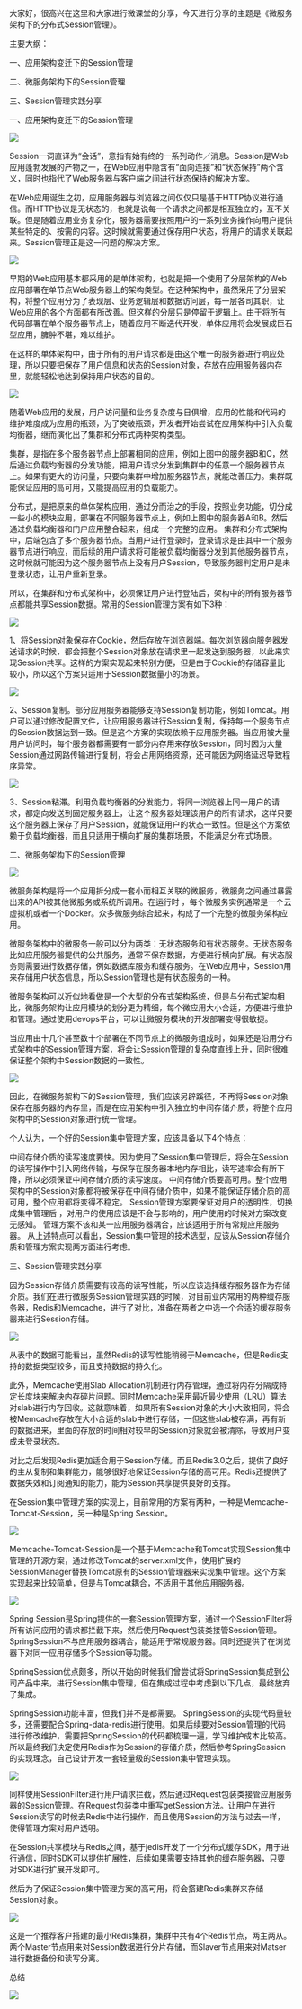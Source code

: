 大家好，很高兴在这里和大家进行微课堂的分享，今天进行分享的主题是《微服务架构下的分布式Session管理》。

主要大纲：

一、应用架构变迁下的Session管理

二、微服务架构下的Session管理

三、Session管理实践分享

一、应用架构变迁下的Session管理

![](res/01.jpeg)

Session一词直译为“会话”，意指有始有终的一系列动作／消息。Session是Web应用蓬勃发展的产物之一，在Web应用中隐含有“面向连接”和“状态保持”两个含义，同时也指代了Web服务器与客户端之间进行状态保持的解决方案。

在Web应用诞生之初，应用服务器与浏览器之间仅仅只是基于HTTP协议进行通信。而HTTP协议是无状态的，也就是说每一个请求之间都是相互独立的，互不关联。但是随着应用业务复杂化，服务器需要按照用户的一系列业务操作向用户提供某些特定的、按需的内容。这时候就需要通过保存用户状态，将用户的请求关联起来。Session管理正是这一问题的解决方案。

![](res/02.jpeg)

早期的Web应用基本都采用的是单体架构，也就是把一个使用了分层架构的Web应用部署在单节点Web服务器上的架构类型。在这种架构中，虽然采用了分层架构，将整个应用分为了表现层、业务逻辑层和数据访问层，每一层各司其职，让Web应用的各个方面都有所改善。但这样的分层只是停留于逻辑上。由于将所有代码部署在单个服务器节点上，随着应用不断迭代开发，单体应用将会发展成巨石型应用，臃肿不堪，难以维护。

在这样的单体架构中，由于所有的用户请求都是由这个唯一的服务器进行响应处理，所以只要把保存了用户信息和状态的Session对象，存放在应用服务器内存里，就能轻松地达到保持用户状态的目的。

![](res/03.jpeg)

随着Web应用的发展，用户访问量和业务复杂度与日俱增，应用的性能和代码的维护难度成为应用的瓶颈，为了突破瓶颈，开发者开始尝试在应用架构中引入负载均衡器，继而演化出了集群和分布式两种架构类型。

集群，是指在多个服务器节点上部署相同的应用，例如上图中的服务器B和C，然后通过负载均衡器的分发功能，把用户请求分发到集群中的任意一个服务器节点上。如果有更大的访问量，只要向集群中增加服务器节点，就能改善压力。集群既能保证应用的高可用，又能提高应用的负载能力。

分布式，是把原来的单体架构应用，通过分而治之的手段，按照业务功能，切分成一些小的模块应用，部署在不同服务器节点上，例如上图中的服务器A和B。然后通过负载均衡器和门户应用整合起来，组成一个完整的应用。
集群和分布式架构中，后端包含了多个服务器节点。当用户进行登录时，登录请求是由其中一个服务器节点进行响应，而后续的用户请求将可能被负载均衡器分发到其他服务器节点，这时候就可能因为这个服务器节点上没有用户Session，导致服务器判定用户是未登录状态，让用户重新登录。

所以，在集群和分布式架构中，必须保证用户进行登陆后，架构中的所有服务器节点都能共享Session数据。常用的Session管理方案有如下3种：

![](res/04.jpeg)

1、将Session对象保存在Cookie，然后存放在浏览器端。每次浏览器向服务器发送请求的时候，都会把整个Session对象放在请求里一起发送到服务器，以此来实现Session共享。这样的方案实现起来特别方便，但是由于Cookie的存储容量比较小，所以这个方案只适用于Session数据量小的场景。

![](res/05.jpeg)

2、Session复制。部分应用服务器能够支持Session复制功能，例如Tomcat。用户可以通过修改配置文件，让应用服务器进行Session复制，保持每一个服务节点的Session数据达到一致。但是这个方案的实现依赖于应用服务器。当应用被大量用户访问时，每个服务器都需要有一部分内存用来存放Session，同时因为大量Session通过网路传输进行复制，将会占用网络资源，还可能因为网络延迟导致程序异常。

![](res/06.jpeg)

3、Session粘滞。利用负载均衡器的分发能力，将同一浏览器上同一用户的请求，都定向发送到固定服务器上，让这个服务器处理该用户的所有请求，这样只要这个服务器上保存了用户Session，就能保证用户的状态一致性。但是这个方案依赖于负载均衡器，而且只适用于横向扩展的集群场景，不能满足分布式场景。

二、微服务架构下的Session管理

![](res/07.jpeg)

微服务架构是将一个应用拆分成一套小而相互关联的微服务，微服务之间通过暴露出来的API被其他微服务或系统所调用。在运行时 ，每个微服务实例通常是一个云虚拟机或者一个Docker。众多微服务综合起来，构成了一个完整的微服务架构应用。

微服务架构中的微服务一般可以分为两类：无状态服务和有状态服务。无状态服务比如应用服务器提供的公共服务，通常不保存数据，方便进行横向扩展。有状态服务则需要进行数据存储，例如数据库服务和缓存服务。在Web应用中，Session用来存储用户状态信息，所以Session管理也是有状态服务的一种。

微服务架构可以近似地看做是一个大型的分布式架构系统，但是与分布式架构相比，微服务架构让应用模块的划分更为精细，每个微应用大小合适，方便进行维护和管理。通过使用devops平台，可以让微服务模块的开发部署变得很敏捷。

当应用由十几个甚至数十个部署在不同节点上的微服务组成时，如果还是沿用分布式架构中的Session管理方案，将会让Session管理的复杂度直线上升，同时很难保证整个架构中Session数据的一致性。

![](res/08.jpeg)

因此，在微服务架构下的Session管理，我们应该另辟蹊径，不再将Session对象保存在服务器的内存里，而是在应用架构中引入独立的中间存储介质，将整个应用架构中的Session对象进行统一管理。

个人认为，一个好的Session集中管理方案，应该具备以下4个特点：

中间存储介质的读写速度要快。因为使用了Session集中管理后，将会在Session的读写操作中引入网络传输，与保存在服务器本地内存相比，读写速率会有所下降，所以必须保证中间存储介质的读写速度。
中间存储介质要高可用。整个应用架构中的Session对象都将被保存在中间存储介质中，如果不能保证存储介质的高可用，整个应用都将变得不稳定。
Session管理方案要保证对用户的透明性，切换成集中管理后 ，对用户的使用应该是不会与影响的，用户使用的时候对方案改变无感知。
管理方案不该和某一应用服务器耦合，应该适用于所有常规应用服务器。
从上述特点可以看出，Session集中管理的技术选型，应该从Session存储介质和管理方案实现两方面进行考虑。

三、Session管理实践分享

因为Session存储介质需要有较高的读写性能，所以应该选择缓存服务器作为存储介质。我们在进行微服务Session管理实践的时候，对目前业内常用的两种缓存服务器，Redis和Memcache，进行了对比，准备在两者之中选一个合适的缓存服务器来进行Session存储。

![](res/09.jpeg)

从表中的数据可能看出，虽然Redis的读写性能稍弱于Memcache，但是Redis支持的数据类型较多，而且支持数据的持久化。

此外，Memcache使用Slab Allocation机制进行内存管理，通过将内存分隔成特定长度块来解决内存碎片问题。同时Memcache采用最近最少使用（LRU）算法对slab进行内存回收。这就意味着，如果所有Session对象的大小大致相同，将会被Memcache存放在大小合适的slab中进行存储，一但这些slab被存满，再有新的数据进来，里面的存放的时间相对较早的Session对象就会被清除，导致用户变成未登录状态。

对比之后发现Redis更加适合用于Session存储。而且Redis3.0之后，提供了良好的主从复制和集群能力，能够很好地保证Session存储的高可用。Redis还提供了数据失效和订阅通知的能力，能为Session共享提供良好的支撑。

在Session集中管理方案的实现上，目前常用的方案有两种，一种是Memcache-Tomcat-Session，另一种是Spring Session。

![](res/10.jpeg)

Memcache-Tomcat-Session是一个基于Memcache和Tomcat实现Session集中管理的开源方案，通过修改Tomcat的server.xml文件，使用扩展的SessionManager替换Tomcat原有的Session管理器来实现集中管理。这个方案实现起来比较简单，但是与Tomcat耦合，不适用于其他应用服务器。

![](res/11.jpeg)

Spring Session是Spring提供的一套Session管理方案，通过一个SessionFilter将所有访问应用的请求都拦截下来，然后使用Request包装类接管Session管理。SpringSession不与应用服务器耦合，能适用于常规服务器。同时还提供了在浏览器下对同一应用存储多个Session等功能。

SpringSession优点颇多，所以开始的时候我们曾尝试将SpringSession集成到公司产品中来，进行Session集中管理，但在集成过程中考虑到以下几点，最终放弃了集成。

SpringSession功能丰富，但我们并不是都需要。
SpringSession的实现代码量较多，还需要配合Spring-data-redis进行使用。如果后续要对Session管理的代码进行修改维护，需要把SpringSession的代码都梳理一遍，学习维护成本比较高。
所以最终我们决定使用Redis作为Session的存储介质，然后参考SpringSession的实现理念，自己设计开发一套轻量级的Session集中管理实现。

![](res/12.jpeg)

同样使用SessionFilter进行用户请求拦截，然后通过Request包装类接管应用服务器的Session管理。在Request包装类中重写getSession方法。让用户在进行Session读写的时候去Redis中进行操作，而且使用Session的方法与过去一样，使得管理方案对用户透明。

在Session共享模块与Redis之间，基于jedis开发了一个分布式缓存SDK，用于进行通信，同时SDK可以提供扩展性，后续如果需要支持其他的缓存服务器，只要对SDK进行扩展开发即可。

然后为了保证Session集中管理方案的高可用，将会搭建Redis集群来存储Session对象。

![](res/13.jpeg)

这是一个推荐客户搭建的最小Redis集群，集群中共有4个Redis节点，两主两从。两个Master节点用来对Session数据进行分片存储，而Slaver节点用来对Matser进行数据备份和读写分离。

总结

![](res/14.jpeg)